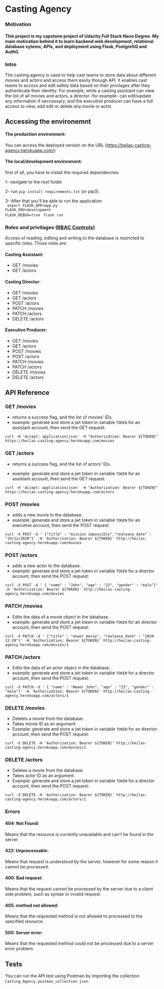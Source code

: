# Casting Agency

### Motivation

#### This project is my capstone project of Udacity Full Stack Nano Degree. My main motivation behind it to learn backend web development, relational database sytems, APIs, and deployment using Flask, PostgreSQ and Auth0.

### Intro
The casting agency is used to help cast teams to store data about different movies and actors and access them easily through API. it enables cast teams to access and edit safely data based on their privilages after they authenticate their identity. For example, while a casting assistant can view the list of all movies and actors, a director -for example- can edit/update any information if neccessary, and the executive producer can have a full access to view, add edit or delete any movie or actor.


## Accessing the environemnt

#### The production environment:

You can access the deployed version on the URL (https://heilas-casting-agency.herokuapp.com/)

#### The local/development environment:

first of all, you have to install the required dependencies:

1- navigate to the root folder

2- run `pip install requirements.txt` (or pip3).

3- After that you'll be able to run the application:<br />
` export FLASK_APP=app.py` <br />
`FLASK_ENV=development` <br />
`FLASK_DEBUG=true `
`flask run `

### Roles and privilages ([RBAC Controls](https://auth0.com/docs/authorization/rbac))

Access of reading, editing and writing to the database is restricted to specific roles. Those roles are:

#### Casting Assistant:

- GET /movies
- GET /actors

#### Casting Director:

- GET /movies
- GET /actors
- POST /actors
- PATCH /movies
- PATCH /actors
- DELETE /actors

#### Executive Producer:

- GET /movies
- GET /actors
- POST /movies
- POST /actors
- PATCH /movies
- PATCH /actors
- DELETE /movies
- DELETE /actors

## API Reference

### GET /movies

- returns a success flag, and the list of movies' IDs.
- example:
  generate and store a jwt token in variable `TOKEN` for an assistant account, then send the GET request:

`curl -H 'Accept: application/json' -H "Authorization: Bearer ${TOKEN}" https://heilas-casting-agency.herokuapp.com/movies `

### GET /actors

- returns a success flag, and the list of actors' IDs.

- example:
  generate and store a jwt token in variable `TOKEN` for an assistant account, then send the GET request:

`curl -H 'Accept: application/json' -H "Authorization: Bearer ${TOKEN}" https://heilas-casting-agency.herokuapp.com/actors `

### POST /movies

- adds a new movie to the database.
- example:
  generate and store a jwt token in variable `TOKEN` for an executive account, then send the POST request:

`curl -X POST -d ' {"title" : "mission impossible","realease_date" : "19/12/2020"}' -H 'Authorization: Bearer ${TOKEN}' http://heilas-casting-agency.herokuapp.com/movies `

### POST /actors

- adds a new actor to the database.
- example:
  generate and store a jwt token in variable `TOKEN` for a director account, then send the POST request:

`curl -X POST -d ' { "name" : "John", "age" : "22", "gender" : "male"}' -H 'Authorization: Bearer ${TOKEN}' http://heilas-casting-agency.herokuapp.com/movies `

### PATCH /movies

- Edits the data of a movie object in the database.
- example:
  generate and store a jwt token in variable `TOKEN` for an director account, then send the POST request:

`curl -X PATCH -d ' {"title" : "newer movie", "realease_date" : "2020-12-20"}' -H 'Authorization: Bearer ${TOKEN}' http://heilas-casting-agency.herokuapp.com/movies/1 `

### PATCH /actors

- Edits the data of an actor object in the database.
- example:
  generate and store a jwt token in variable `TOKEN` for a director account, then send the POST request:

`curl -X PATCH -d ' { "name" : "Newer John", "age" : "23", "gender" : "male"}' -H 'Authorization: Bearer ${TOKEN}' http://heilas-casting-agency.herokuapp.com/actors/1`

### DELETE /movies

- Deletes a movie from the database.
- Takes movie ID as an argument.
- Example:
  generate and store a jwt token in variable `TOKEN` for an director account, then send the POST request:

`curl -X DELETE -H 'Authorization: Bearer ${TOKEN}' http://heilas-casting-agency.herokuapp.com/movies/1 `

### DELETE /actors

- Deletes a movie from the database.
- Takes actor ID as an argument.
- Example:
  generate and store a jwt token in variable `TOKEN` for a director account, then send the POST request:

`curl -X DELETE -H 'Authorization: Bearer ${TOKEN}' http://heilas-casting-agency.herokuapp.com/actors/1`

### Errors

#### 404: Not Found:

Means that the resource is currently unavailable and can't be found in the server.

#### 422: Unprocessable:

Means that request is understood by the server, however for some reason it cannot be processed.

#### 400: Bad request:

Means that the request cannot be processed by the server due to a client side problem, such as syntax or invalid request.

#### 405: method not allowed:

Means that the requested method is not allowed to processed to the specified resource.

#### 500: Server error:

Means that the requested method could not be processed due to a server error problem.

## Tests

You can run the API test using Postman by importing the collection `Casting_Agency.postman_collection.json`.

